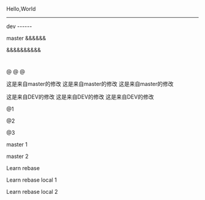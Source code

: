 Hello,World



------



dev ------

master &&&&&&

&&&&&&&&&&

#
#
#

@
@
@

这是来自master的修改
这是来自master的修改
这是来自master的修改


这是来自DEV的修改
这是来自DEV的修改
这是来自DEV的修改

@1

@2

@3

master 1

master 2



Learn rebase




Learn rebase local 1

Learn rebase local 2

